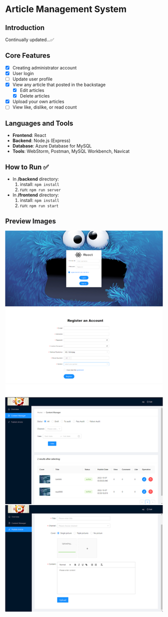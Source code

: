 # Article Management System

## Introduction
Continually updated...✅

## Core Features
+ [x] Creating administrator account 
+ [x] User login 
+ [ ] Update user profile
+ [x] View any article that posted in the backstage 
  + [x] Edit articles 
  + [x] Delete articles 
+ [x] Upload your own articles 
+ [ ] View like, dislike, or read count

## Languages and Tools
+ **Frontend**: React
+ **Backend**: Node.js (Express)
+ **Database**: Azure Database for MySQL
+ **Tools**: WebStorm, Postman, MySQL Workbench, Navicat

## How to Run ✅
+ In **/backend** directory:
  1. install: `npm install`
  2. run: `npm run server`
+ In **/frontend** directory:
  1. install:  `npm install`
  2. run: `npm run start`

## Preview Images
![](/img/login.png)
![](/img/register.png)
![](/img/content-manager.png)
![](/img/publish.png)
